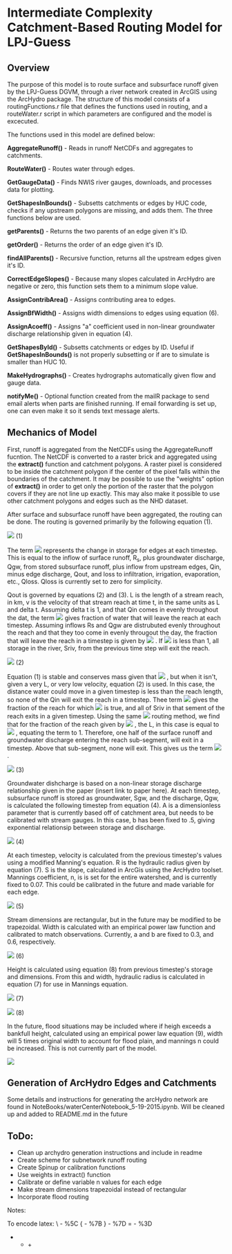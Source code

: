 # Intermediate Complexity Catchment-Based Routing Model for LPJ-Guess



## Overview
The purpose of this model is to route surface and subsurface runoff given by the LPJ-Guess DGVM, through a river network created in ArcGIS using the ArcHydro package. The structure of this model consists of a routingFunctions.r file that defines the functions used in routing, and a routeWater.r script in which parameters are configured and the model is excecuted.

The functions used in this model are defined below:

**AggregateRunoff()** - Reads in runoff NetCDFs and aggregates to catchments.

**RouteWater()** - Routes water through edges.

**GetGaugeData()** - Finds NWIS river gauges, downloads, and processes data for plotting.

**GetShapesInBounds()** - Subsetts catchments or edges by HUC code, checks if any upstream polygons are missing, and adds them. The three functions below are used.

**getParents()** - Returns the two parents of an edge given it's ID.

**getOrder()** - Returns the order of an edge given it's ID.

**findAllParents()** - Recursive function, returns all the upstream edges given it's ID.

**CorrectEdgeSlopes()** - Because many slopes calculated in ArcHydro are negative or zero, this function sets them to a minimum slope value.

**AssignContribArea()** - Assigns contributing area to edges.

**AssignBfWidth()** - Assigns width dimensions to edges using equation (6).

**AssignAcoeff()** - Assigns "a" coefficient used in non-linear groundwater discharge relationship given in equation (4).

**GetShapesById()** - Subsetts catchments or edges by ID. Useful if **GetShapesInBounds()** is not properly subsetting or if are to simulate is smaller than HUC 10.

**MakeHydrographs()** - Creates hydrographs automatically given flow and gauge data.

**notifyMe()** - Optional function created from the mailR package to send email alerts when parts are finished running. If email forwarding is set up, one can even make it so it sends text message alerts.



## Mechanics of Model

First, runoff is aggregated from the NetCDFs using the AggregateRunoff fucntion. The NetCDF is converted to a raster brick and aggregated using the **extract()** function and catchment polygons. A raster pixel is considered to be inside the catchment polygon if the center of the pixel falls within the boundaries of the catchment. It may be possible to use the "weights" option of **extract()** in order to get only the portion of the raster that the polygon covers if they are not line up exactly. This may also make it possible to use other catchment polygons and edges such as the NHD dataset.

After surface and subsurface runoff have been aggregated, the routing can be done. The routing is governed primarily by the following equation (1).

<img src="https://latex.codecogs.com/gif.latex?%5Cfrac%7B%5Cmathrm%7Bd%7DS%7D%7B%5Cmathrm%7Bd%7Dt%7D%3DR_%7Bs%7D&plus;Q_%7Bgw%7D&plus;Q_%7Bin%7D-Q_%7Bout%7D-Q_%7Bloss%7D"/> (1)


The term <img src="https://latex.codecogs.com/gif.latex?%5Cfrac%7B%5Cmathrm%7Bd%7DS%7D%7B%5Cmathrm%7Bd%7Dt%7D"/> represents the change in storage for edges at each timestep. This is equal to the inflow of surface runoff, R<sub>s</sub>, plus groundwater discharge, Qgw, from stored subsurface runoff, plus inflow from upstream edges, Qin, minus edge discharge, Qout, and loss to infiltration, irrigation, evaporation, etc., Qloss. Qloss is currently set to zero for simplicity.

Qout is governed by equations (2) and (3). L is the length of a stream reach, in km, v is the velocity of that stream reach at time t, in the same units as L and delta t. Assuming delta t is 1, and that Qin comes in evenly throughout the dat,  the term <img src="https://latex.codecogs.com/gif.latex%5Cdpi%7B100%7D?(1-%5Cfrac%7BL%7D%7Bv%5CDelta&space;t%7D)"/> gives fraction of water that will leave the reach at each timestep. Assuming inflows Rs and Qgw are distrubuted evenly throughout the reach and that they too come in evenly througout the day, the fraction that will leave the reach in a timestep is given by <img src="https://latex.codecogs.com/gif.latex%5Cdpi%7B100%7D?(1-%5Cfrac%7BL%7D%7B2v%5CDelta&space;t%7D)"/> . If <img src="https://latex.codecogs.com/gif.latex%5Cdpi%7B100%7D?%5Cfrac%7BL%7D%7Bv%5CDelta&space;t%7D"/> is less than 1, all storage in the river, Sriv, from the previous time step will exit the reach.

<img src="https://latex.codecogs.com/gif.latex%5Cdpi%7B100%7D?Q_%7Bout1%7D%3DS_%7Briv%7D&plus;(1-%5Cfrac%7Bl%7D%7Bv%5CDelta&space;t%7D)%5Csum&space;Q_%7Bin%7D&plus;(1-%5Cfrac%7Bl%7D%7B2v%5CDelta&space;t%7D)(R_%7Bs%7D&plus;Q_%7Bgw%7D)"/> (2)

Equation (1) is stable and conserves mass given that <img src="https://latex.codecogs.com/gif.latex%5Cdpi%7B100%7D?%5Cfrac%7BL%7D%7Bv%5CDelta t%7D %5Cleq 1"/> , but when it isn't, given a very L, or very low velocity, equation (2) is used. In this case, the distance water could move in a given timestep is less than the reach length, so none of the Qin will exit the reach in a timestep. Thee term <img src="https://latex.codecogs.com/gif.latex%5Cdpi%7B100%7D?%5Cfrac%7Bv%5CDelta t%7D%7Bl%7D"/> gives the fraction of the reach for which <img src="https://latex.codecogs.com/gif.latex%5Cdpi%7B100%7D?%5Cfrac%7BL%7D%7Bv%5CDelta&space;t%7D %5Cleq 1"/> is true, and all of Sriv in that sement of the reach exits in a given timestep. Using the same <img src="https://latex.codecogs.com/gif.latex%5Cdpi%7B100%7D?(1-%5Cfrac%7BL%7D%7B2v%5CDelta&space;t%7D)"/> routing method, we find that for the fraction of the reach given by <img src="https://latex.codecogs.com/gif.latex%5Cdpi%7B100%7D?%5Cfrac%7Bv%5CDelta&space;t%7D%7BL%7D"/> , the L, in this case is equal to <img src="https://latex.codecogs.com/gif.latex%5Cdpi%7B100%7D?v%5CDelta&space;t"/> , equating the term to 1. Therefore, one half of the surface runoff and groundwater discharge entering the reach sub-segment, will exit in a timestep. Above that sub-segment, none will exit. This gives us the term <img src="https://latex.codecogs.com/gif.latex%5Cdpi%7B100%7D?%5Cfrac%7Bv%5CDelta&space;t%7D%7B2L%7D"/> .
 
<img src="https://latex.codecogs.com/gif.latex%5Cdpi%7B100%7D?Q_%7Bout2%7D%3D%5Cfrac%7Bv%5CDelta&space;t%7D%7Bl%7DS_%7Briv%7D&plus;(%5Cfrac%7Bv%5CDelta&space;t%7D%7B2l%7D)(R_%7Bs%7D&plus;Q_%7Bgw%7D)"/> (3)

Groundwater dishcharge is based on a  non-linear storage discharge relationship given in the paper (insert link to paper here). At each timestep, subsurface runoff is stored as groundwater, Sgw, and the discharge, Qgw, is calculated the following timestep from equation (4). A is a dimensionless parameter that is currently based off of catchment area, but needs to be calibrated with stream gauges. In this case, b has been fixed to .5, giving exponential relationsip between storage and discharge. 

<img src="https://latex.codecogs.com/gif.latex%5Cdpi%7B100%7D?Q_%7Bgw%7D%3D(%5Cfrac%7BS_%7Bgw%7D%7D%7Ba%7D)^%7B%5Cfrac%7B1%7D%7Bb%7D%7D"/> (4)

At each timestep, velocity is calculated from the previous timestep's values using a modified Manning's equation. R is the hydraulic radius given by equation (7). S is the slope, calculated in ArcGis using the ArcHydro toolset. Mannings coefficient, n,  is is set for the entire watershed, and is currently fixed to 0.07. This could be calibrated in the future and made variable for each edge.

<img src="https://latex.codecogs.com/gif.latex%5Cdpi%7B100%7D?v%3D%5Cfrac%7BR^%7B%5Cfrac%7B2%7D%7B3%7D%7DS^%7B%5Cfrac%7B1%7D%7B2%7D%7D%7D%7Bn%7D"/> (5)

Stream dimensions are rectangular, but in the future may be modified to be trapezoidal. Width is calculated with an empirical power law function and calibrated to match observations. Currently, a and b are fixed to 0.3, and 0.6, respectively.

<img src="https://latex.codecogs.com/gif.latex%5Cdpi%7B100%7D?W%3Da(A_%7Btotal%7D)^b"/> (6)

Height is calculated using equation (8) from previous timestep's storage and dimensions. From this and width, hydraulic radius is calculated in equation (7) for use in Mannings equation.

<img src="https://latex.codecogs.com/gif.latex%5Cdpi%7B100%7D?R%3D%5Cfrac%7BA%7D%7BP%7D%3D%5Cfrac%7BHW%7D%7B2H&plus;W%7D"/> (7)

<img src="https://latex.codecogs.com/gif.latex%5Cdpi%7B100%7D?H%3D%5Cfrac%7BS_%7Briv%7D%7D%7Blw%7D"/> (8)

In the future, flood situations may be included where if heigh exceeds a bankfull height, calculated using an empirical power law equation (9), width will 5 times original width to account for flood plain, and mannings n could be increased. This is not currently part of the model.

<img src="https://latex.codecogs.com/gif.latex%5Cdpi%7B100%7D?H_%7Bbf%7D%3Da(A_%7Btotal%7D)^b"/>

## Generation of ArcHydro Edges and Catchments

Some details and instructions for generating the arcHydro network are found in NoteBooks/waterCenterNotebook_5-19-2015.ipynb. Will be cleaned up and added to README.md in the future


## ToDo:
* Clean up archydro generation instructions and include in readme
* Create scheme for subnetwork runoff routing
* Create Spinup or calibration functions
* Use weights in extract() function
* Calibrate or define variable n values for each edge
* Make stream dimensions trapezoidal instead of rectangular
* Incorporate flood routing

Notes:

To encode latex:
\ - %5C
{ - %7B
} - %7D
= - %3D
+ - &plus;
